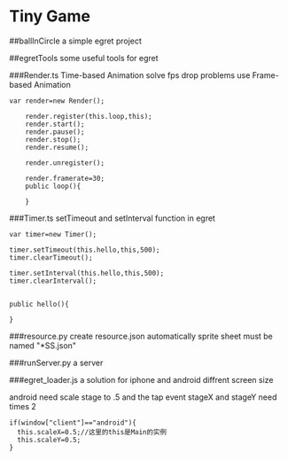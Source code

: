 # Tiny Game 

##ballInCircle
a simple egret project

##egretTools
some useful tools for egret 

###Render.ts
Time-based Animation
solve fps drop problems use Frame-based Animation
```
var render=new Render();

    render.register(this.loop,this);
    render.start();
    render.pause();
    render.stop();
    render.resume();

    render.unregister();

    render.framerate=30;
    public loop(){
        
    }
```

###Timer.ts
setTimeout and setInterval function in egret
```
var timer=new Timer();

timer.setTimeout(this.hello,this,500);
timer.clearTimeout();

timer.setInterval(this.hello,this,500);
timer.clearInterval();


public hello(){
    
}
```

###resource.py
create resource.json automatically
sprite sheet must be named "*SS.json"

###runServer.py
a server

###egret_loader.js
a solution for iphone and android diffrent screen size

android need scale stage to .5 and the tap event stageX and stageY need times 2
```
if(window["client"]=="android"){
  this.scaleX=0.5;//这里的this是Main的实例
  this.scaleY=0.5;
}
```



